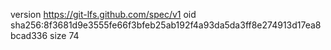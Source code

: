 version https://git-lfs.github.com/spec/v1
oid sha256:8f3681d9e3555fe66f3bfeb25ab192f4a93da5da3ff8e274913d17ea8bcad336
size 74
